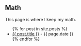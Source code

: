 ## Math
This page is where I keep my math.

<ul>
  {% for post in site.posts %}
    <li>
      <a href="{{ post.url }}">{{ post.title }}</a> - {{ page.date }}
    </li>
  {% endfor %}
</ul>
